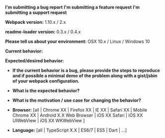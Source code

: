 **I'm submitting a bug report**
**I'm submitting a feature request**
**I'm submitting a support request**

**Webpack version:**
1.10.x / 2.x

**readme-loader version:**
0.3.x / 0.4.x

**Please tell us about your environment:**
OSX 10.x / Linux / Windows 10


**Current behavior:**


**Expected/desired behavior:**


* **If the current behavior is a bug, please provide the steps to reproduce and if possible a minimal demo of the problem along with a gist/jsbin of your webpack configuration.**


* **What is the expected behavior?**


* **What is the motivation / use case for changing the behavior?**


* **Browser:** [all | Chrome XX | Firefox XX | IE XX | Safari XX | Mobile Chrome XX | Android X.X Web Browser | iOS XX Safari | iOS XX UIWebView | iOS XX WKWebView ]

* **Language:** [all | TypeScript X.X | ES6/7 | ES5 | Dart | ...]

